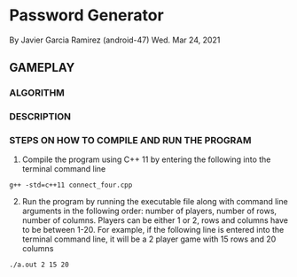 # Password Generator

By Javier Garcia Ramirez (android-47)
Wed. Mar 24, 2021

## GAMEPLAY

### ALGORITHM

### DESCRIPTION

### STEPS ON HOW TO COMPILE AND RUN THE PROGRAM
1. Compile the program using C++ 11 by entering the following into the terminal command line  

```
g++ -std=c++11 connect_four.cpp
```

2. Run the program by running the executable file along with command line arguments in the following order: number of 
   players, number of rows, number of columns. Players can be either 1 or 2, rows and columns have to be between 1-20. 
   For example, if the following line is entered into the terminal command line, it will be a 2 player game with 15 rows and 20 columns  

```
./a.out 2 15 20
```
